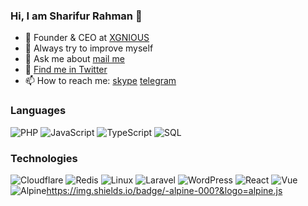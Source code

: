 ### Hi, I am Sharifur Rahman  👋

- 🔭 Founder & CEO at [XGNIOUS](https://xgenious.com)
- 🌱 Always try to improve myself
- 💬 Ask me about [mail me](mailto:dvrobin4@gmail.com)
- 💬 [Find me in Twitter](https://twitter.com/sharifur100)
- 📫 How to reach me: [skype](skype:dvrobin4?chat) [telegram](https://telegram.me/devrobin)


### Languages

![PHP](https://img.shields.io/badge/-php-000?&logo=php)
![JavaScript](https://img.shields.io/badge/-JavaScript-000?&logo=JavaScript)
![TypeScript](https://img.shields.io/badge/-TypeScript-000?&logo=TypeScript)
![SQL](https://img.shields.io/badge/-SQL-000?&logo=MySQL)



### Technologies
![Cloudflare](https://img.shields.io/badge/-cloudflare-000?&logo=cloudflare)
![Redis](https://img.shields.io/badge/-redis-000?&logo=redis)
![Linux](https://img.shields.io/badge/-Linux-000?&logo=Linux)
![Laravel](https://img.shields.io/badge/-Laravel-000?&logo=laravel)
![WordPress](https://img.shields.io/badge/-WordPress-000?&logo=wordpress)
![React](https://img.shields.io/badge/-React-000?&logo=React)
![Vue](https://img.shields.io/badge/-Vue-000?&logo=vue.js)
![Alpine](https://img.shields.io/badge/-alpine-000?&logo=alpine.js)https://img.shields.io/badge/-alpine-000?&logo=alpine.js


